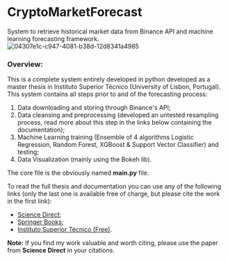 # CryptoMarketForecast
System to retrieve historical market data from Binance API and machine learning forecasting framework.
![04307e1c-c947-4081-b38d-12d8341a4985](https://user-images.githubusercontent.com/38635941/136774875-342aabf9-a4d7-48e5-8c35-e351efd032d4.jpg)
### Overview:
This is a complete system entirely developed in python developed as a master thesis in Instituto Superior Técnico (University of Lisbon, Portugal).
This system contains all steps prior to and of the forecasting process:
1. Data downloading and storing through Binance's API;
2. Data cleansing and preprocessing (developed an untested resampling process, read more about this step in the links below containing the documentation);
3. Machine Learning training (Ensemble of 4 algorithms Logistic Regression, Random Forest, XGBoost & Support Vector Classifier) and testing;
4. Data Visualization (mainly using the Bokeh lib).

The core file is the obviously named **main.py** file. 

To read the full thesis and documentation you can use any of the following links (only the last one is available free of charge, but please cite the work in the first link):
- [Science Direct](https://www.sciencedirect.com/science/article/abs/pii/S1568494620301277);
- [Springer Books](https://www.springer.com/gp/book/9783030683788?utm_campaign=3_pier05_buy_print&utm_content=en_08082017&utm_medium=referral&utm_source=google_books#otherversion=9783030683795);
- [Instituto Superior Técnico (Free)](https://fenix.tecnico.ulisboa.pt/cursos/meec/dissertacao/1128253548921836).

**Note:** If you find my work valuable and worth citing, please use the paper from **Science Direct** in your citations.

